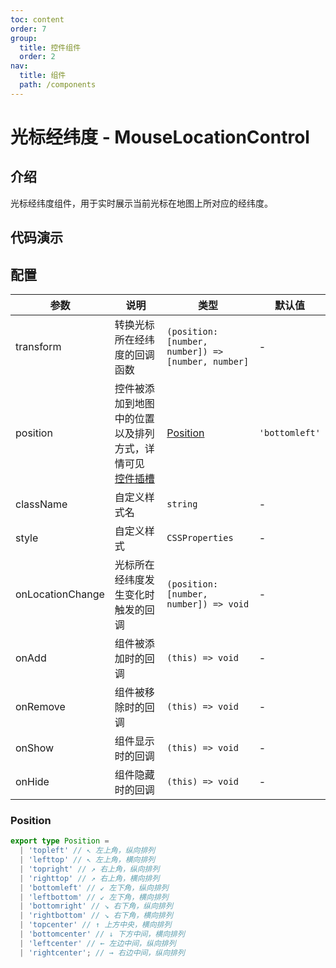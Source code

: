 ```yaml
---
toc: content
order: 7
group:
  title: 控件组件
  order: 2
nav:
  title: 组件
  path: /components
---
```


# 光标经纬度 - MouseLocationControl

## 介绍

光标经纬度组件，用于实时展示当前光标在地图上所对应的经纬度。

## 代码演示

<code src="./demos/default.tsx" defaultShowCode compact ></code>

## 配置

| 参数 | 说明 | 类型 | 默认值 |
| --- | --- | --- | --- |
| transform | 转换光标所在经纬度的回调函数 | `(position: [number, number]) => [number, number]` | - |
| position | 控件被添加到地图中的位置以及排列方式，详情可见 [控件插槽](https://l7.antv.vision/zh/docs/api/component/control/control#插槽) | [Position](#position) | `'bottomleft'` |
| className | 自定义样式名 | `string` | - |
| style | 自定义样式 | `CSSProperties` | - |
| onLocationChange | 光标所在经纬度发生变化时触发的回调 | `(position: [number, number]) => void` | - |
| onAdd | 组件被添加时的回调 | `(this) => void` | - |
| onRemove | 组件被移除时的回调 | `(this) => void` | - |
| onShow | 组件显示时的回调 | `(this) => void` | - |
| onHide | 组件隐藏时的回调 | `(this) => void` | - |

### Position

```ts
export type Position =
  | 'topleft' // ↖ 左上角，纵向排列
  | 'lefttop' // ↖ 左上角，横向排列
  | 'topright' // ↗ 右上角，纵向排列
  | 'righttop' // ↗ 右上角，横向排列
  | 'bottomleft' // ↙ 左下角，纵向排列
  | 'leftbottom' // ↙ 左下角，横向排列
  | 'bottomright' // ↘ 右下角，纵向排列
  | 'rightbottom' // ↘ 右下角，横向排列
  | 'topcenter' // ↑ 上方中央，横向排列
  | 'bottomcenter' // ↓ 下方中间，横向排列
  | 'leftcenter' // ← 左边中间，纵向排列
  | 'rightcenter'; // → 右边中间，纵向排列
```

